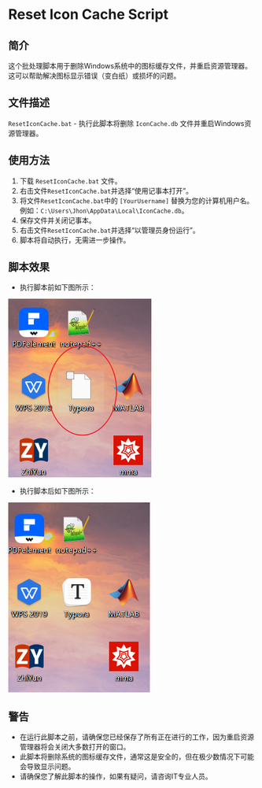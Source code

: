# Reset Icon Cache Script

## 简介
这个批处理脚本用于删除Windows系统中的图标缓存文件，并重启资源管理器。这可以帮助解决图标显示错误（变白纸）或损坏的问题。

## 文件描述
`ResetIconCache.bat` - 执行此脚本将删除 `IconCache.db` 文件并重启Windows资源管理器。

## 使用方法
1. 下载 `ResetIconCache.bat` 文件。
2. 右击文件`ResetIconCache.bat`并选择“使用记事本打开”。
3. 将文件`ResetIconCache.bat`中的 `[YourUsername]` 替换为您的计算机用户名。例如：`C:\Users\Jhon\AppData\Local\IconCache.db`。
4. 保存文件并关闭记事本。
5. 右击文件`ResetIconCache.bat`并选择“以管理员身份运行”。
6. 脚本将自动执行，无需进一步操作。

## 脚本效果

- 执行脚本前如下图所示：

![Before](pictures/before.png)

- 执行脚本后如下图所示：

![After](pictures/after.png)


## 警告
- 在运行此脚本之前，请确保您已经保存了所有正在进行的工作，因为重启资源管理器将会关闭大多数打开的窗口。
- 此脚本将删除系统的图标缓存文件，通常这是安全的，但在极少数情况下可能会导致显示问题。
- 请确保您了解此脚本的操作，如果有疑问，请咨询IT专业人员。
